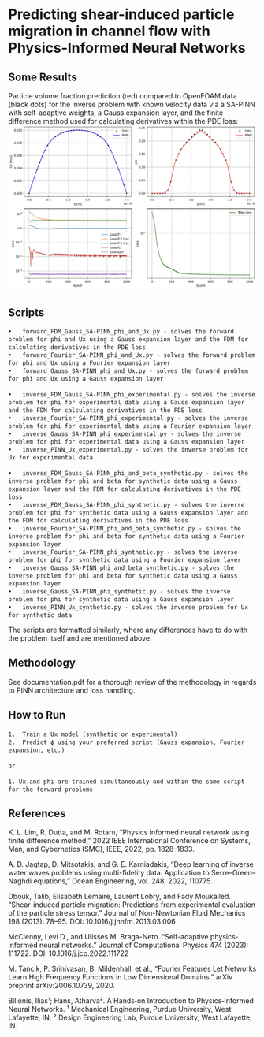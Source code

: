 # Predicting shear-induced particle migration in channel flow with Physics-Informed Neural Networks

## Some Results

Particle volume fraction prediction (red) compared to OpenFOAM data (black dots) for the inverse problem with known velocity data via a SA-PINN with self-adaptive weights, a Gauss expansion layer, and the finite difference method used for calculating derivatives within the PDE loss:
![SAPINN](assets/gauss_FDM_phi.png)

## Scripts
	•	forward_FDM_Gauss_SA-PINN_phi_and_Ux.py - solves the forward problem for phi and Ux using a Gauss expansion layer and the FDM for calculating derivatives in the PDE loss
 	•	forward_Fourier_SA-PINN_phi_and_Ux.py - solves the forward problem for phi and Ux using a Fourier expansion layer
  	•	forward_Gauss_SA-PINN_phi_and_Ux.py - solves the forward problem for phi and Ux using a Gauss expansion layer
  
	•	inverse_FDM_Gauss_SA-PINN_phi_experimental.py - solves the inverse problem for phi for experimental data using a Gauss expansion layer and the FDM for calculating derivatives in the PDE loss
	•	inverse_Fourier_SA-PINN_phi_experimental.py - solves the inverse problem for phi for experimental data using a Fourier expansion layer
 	•	inverse_Gauss_SA-PINN_phi_experimental.py - solves the inverse problem for phi for experimental data using a Gauss expansion layer
  	•	inverse_PINN_Ux_experimental.py - solves the inverse problem for Ux for experimental data
 
	•	inverse_FDM_Gauss_SA-PINN_phi_and_beta_synthetic.py - solves the inverse problem for phi and beta for synthetic data using a Gauss expansion layer and the FDM for calculating derivatives in the PDE loss
 	•	inverse_FDM_Gauss_SA-PINN_phi_synthetic.py - solves the inverse problem for phi for synthetic data using a Gauss expansion layer and the FDM for calculating derivatives in the PDE loss
  	•	inverse_Fourier_SA-PINN_phi_and_beta_synthetic.py - solves the inverse problem for phi and beta for synthetic data using a Fourier expansion layer
   	•	inverse_Fourier_SA-PINN_phi_synthetic.py - solves the inverse problem for phi for synthetic data using a Fourier expansion layer
	•	inverse_Gauss_SA-PINN_phi_and_beta_synthetic.py - solves the inverse problem for phi and beta for synthetic data using a Gauss expansion layer
  	•	inverse_Gauss_SA-PINN_phi_synthetic.py - solves the inverse problem for phi for synthetic data using a Gauss expansion layer
   	•	inverse_PINN_Ux_synthetic.py - solves the inverse problem for Ux for synthetic data


The scripts are formatted similarly, where any differences have to do with the problem itself and are mentioned above. 

## Methodology

See documentation.pdf for a thorough review of the methodology in regards to PINN architecture and loss handling.

## How to Run

	1.	Train a Ux model (synthetic or experimental)
	2.	Predict ϕ using your preferred script (Gauss expansion, Fourier expansion, etc.)

	or 

 	1. Ux and phi are trained simultaneously and within the same script for the forward problems

## References

K. L. Lim, R. Dutta, and M. Rotaru, “Physics informed neural network using finite difference method,” 2022 IEEE International Conference on Systems, Man, and Cybernetics (SMC), IEEE, 2022, pp. 1828–1833.

A. D. Jagtap, D. Mitsotakis, and G. E. Karniadakis, “Deep learning of inverse water waves problems using multi-fidelity data: Application to Serre–Green–Naghdi equations,” Ocean Engineering, vol. 248, 2022, 110775.

Dbouk, Talib, Elisabeth Lemaire, Laurent Lobry, and Fady Moukalled. “Shear-induced particle migration: Predictions from experimental evaluation of the particle stress tensor.” Journal of Non-Newtonian Fluid Mechanics 198 (2013): 78–95. DOI: 10.1016/j.jnnfm.2013.03.006

McClenny, Levi D., and Ulisses M. Braga-Neto. “Self-adaptive physics-informed neural networks.” Journal of Computational Physics 474 (2023): 111722. DOI: 10.1016/j.jcp.2022.111722

M. Tancik, P. Srinivasan, B. Mildenhall, et al., “Fourier Features Let Networks Learn High Frequency Functions in Low Dimensional Domains,” arXiv preprint arXiv:2006.10739, 2020.

Bilionis, Ilias¹; Hans, Atharva². A Hands‑on Introduction to Physics‑Informed Neural Networks. ¹ Mechanical Engineering, Purdue University, West Lafayette, IN; ² Design Engineering Lab, Purdue University, West Lafayette, IN.
